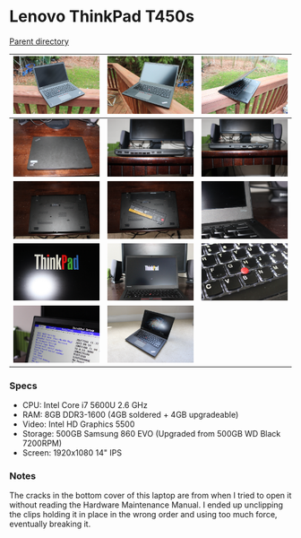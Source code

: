 # Lenovo ThinkPad T450s
[Parent directory](../index.md)

| ![](IMG_5302.JPG) | ![](IMG_5303.JPG) | ![](IMG_5304.JPG)
|:---:|:---:|:---:|
| ![](IMG_5305.JPG) | ![](IMG_5306.JPG) | ![](IMG_5307.JPG)
| ![](IMG_5308.JPG) | ![](IMG_5309.JPG) | ![](IMG_5310.JPG)
| ![](IMG_5311.JPG) | ![](IMG_5313.JPG) | ![](IMG_5314.JPG)
| ![](IMG_5317.JPG) | ![](IMG_5840.JPG)

### Specs

* CPU: Intel Core i7 5600U 2.6 GHz
* RAM: 8GB DDR3-1600 (4GB soldered + 4GB upgradeable)
* Video: Intel HD Graphics 5500
* Storage: 500GB Samsung 860 EVO (Upgraded from 500GB WD Black 7200RPM)
* Screen: 1920x1080 14" IPS

### Notes
The cracks in the bottom cover of this laptop are from when I tried to open it without reading the Hardware Maintenance Manual. I ended up unclipping the clips holding it in place in the wrong order and using too much force, eventually breaking it.

